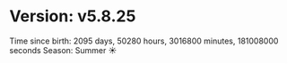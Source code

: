 # Version: v5.8.25
Time since birth: 2095 days, 50280 hours, 3016800 minutes, 181008000 seconds
Season: Summer ☀️
